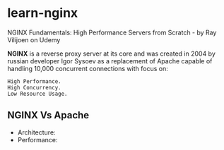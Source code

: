# learn-nginx
NGINX Fundamentals: High Performance Servers from Scratch - by Ray Vilijoen on Udemy 


**NGINX** is a reverse proxy server at its core and was created in 2004 by russian developer Igor Sysoev as a replacement of Apache capable of handling 10,000 concurrent connections with focus on:

    High Performance.
    High Concurrency.
    Low Resource Usage.

## NGINX Vs Apache
- Architecture: 
- Performance: 
